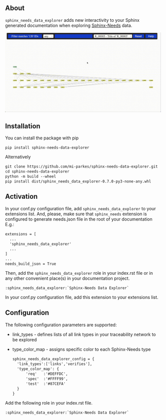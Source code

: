 ## About

`sphinx_needs_data_explorer` adds new interactivity 
to your Sphinx generated documentation 
when exploring [Sphinx-Needs](https://github.com/useblocks/sphinx-needs) data.

![](https://github.com/mi-parkes/sphinx-needs-data-explorer/blob/main/doc/source/_static/sphinx-needs-data-explorer.gif)

## Installation

You can install the package with pip


    pip install sphinx-needs-data-explorer

Alternatively

    git clone https://github.com/mi-parkes/sphinx-needs-data-explorer.git
    cd sphinx-needs-data-explorer
    python -m build --wheel
    pip install dist/sphinx_needs_data_explorer-0.7.0-py3-none-any.whl

## Activation

In your conf.py configuration file, add `sphinx_needs_data_explorer` to your extensions list. And, please, make sure that `sphinx_needs` extension is configured to generate needs.json file in the root of your documentation E.g.:

    extensions = [
      ...
      'sphinx_needs_data_explorer'
      ...
    ]
    ...
    needs_build_json = True


Then, add the `sphinx_needs_data_explorer` role in your index.rst file or in any other convenient place(s) in your documentation project.

    :sphinx_needs_data_explorer:`Sphinx-Needs Data Explorer`


In your conf.py configuration file, add this extension to your extensions list.

## Configuration

The following configuration parameters are supported:

* link_types - defines lists of all link types in your traceability network to be explored
* type_color_map - assigns specific color to each Sphinx-Needs type


      sphinx_needs_data_explorer_config = {
        'link_types':['links','verifies'],
        'type_color_map': {
            'req'   :'#DEFFDC',
            'spec'  :'#FFFF99',
            'test'  :'#87CEFA'
        }
      }

Add the following role in your index.rst file.


    :sphinx_needs_data_explorer:`Sphinx-Needs Data Explorer`
